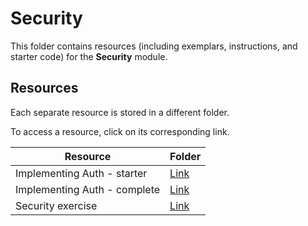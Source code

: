 # Security

This folder contains resources (including exemplars, instructions, and starter code) for the **Security** module.

## Resources

Each separate resource is stored in a different folder.

To access a resource, click on its corresponding link. 

| Resource | Folder |
| --- | --- |
| Implementing Auth - starter | [Link](./implementing-auth-starter) |
| Implementing Auth - complete | [Link](./implementing-auth-complete) |
| Security exercise | [Link](./security-exercise) |

